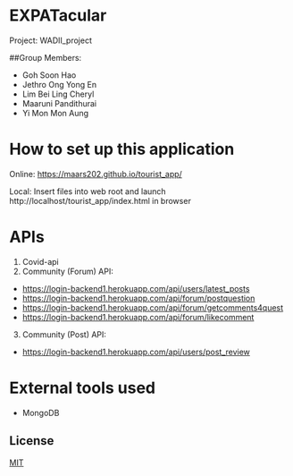 # EXPATacular
Project: WADII_project

##Group Members:
- Goh Soon Hao
- Jethro Ong Yong En
- Lim Bei Ling Cheryl
- Maaruni Pandithurai
- Yi Mon Mon Aung

# How to set up this application
Online:
https://maars202.github.io/tourist_app/

Local:
Insert files into web root and launch http://localhost/tourist_app/index.html in browser

# APIs 

1. Covid-api
2. Community (Forum) API:
- https://login-backend1.herokuapp.com/api/users/latest_posts
- https://login-backend1.herokuapp.com/api/forum/postquestion
- https://login-backend1.herokuapp.com/api/forum/getcomments4quest
- https://login-backend1.herokuapp.com/api/forum/likecomment
3. Community (Post) API:
- https://login-backend1.herokuapp.com/api/users/post_review

# External tools used
- MongoDB 


## License
[MIT](https://choosealicense.com/licenses/mit/)
